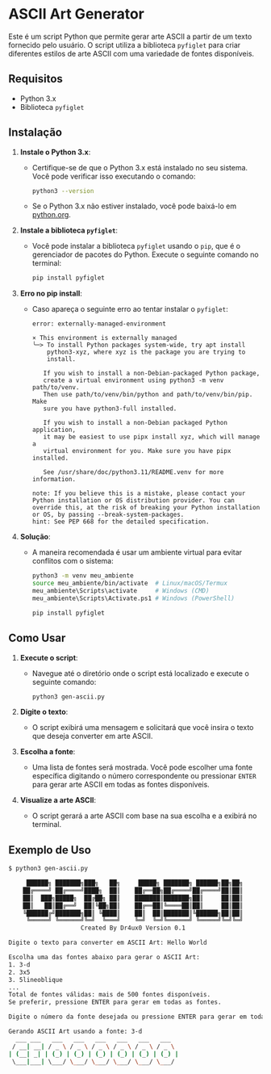 # ASCII Art Generator

Este é um script Python que permite gerar arte ASCII a partir de um texto fornecido pelo usuário. O script utiliza a biblioteca `pyfiglet` para criar diferentes estilos de arte ASCII com uma variedade de fontes disponíveis.

## Requisitos

- Python 3.x
- Biblioteca `pyfiglet`

## Instalação

1. **Instale o Python 3.x**:
   - Certifique-se de que o Python 3.x está instalado no seu sistema. Você pode verificar isso executando o comando:
     ```bash
     python3 --version
     ```
   - Se o Python 3.x não estiver instalado, você pode baixá-lo em [python.org](https://www.python.org/downloads/).

2. **Instale a biblioteca `pyfiglet`**:
   - Você pode instalar a biblioteca `pyfiglet` usando o `pip`, que é o gerenciador de pacotes do Python. Execute o seguinte comando no terminal:
     ```bash
     pip install pyfiglet
     ```

3. **Erro no pip install**:
   - Caso apareça o seguinte erro ao tentar instalar o `pyfiglet`:
     ```
     error: externally-managed-environment

     × This environment is externally managed
     ╰─> To install Python packages system-wide, try apt install
         python3-xyz, where xyz is the package you are trying to
         install.

        If you wish to install a non-Debian-packaged Python package,
        create a virtual environment using python3 -m venv path/to/venv.
        Then use path/to/venv/bin/python and path/to/venv/bin/pip. Make
        sure you have python3-full installed.

        If you wish to install a non-Debian packaged Python application,
        it may be easiest to use pipx install xyz, which will manage a
        virtual environment for you. Make sure you have pipx installed.

        See /usr/share/doc/python3.11/README.venv for more information.

     note: If you believe this is a mistake, please contact your Python installation or OS distribution provider. You can override this, at the risk of breaking your Python installation or OS, by passing --break-system-packages.
     hint: See PEP 668 for the detailed specification.
     ```

4. **Solução**:
   - A maneira recomendada é usar um ambiente virtual para evitar conflitos com o sistema:

     ```bash
     python3 -m venv meu_ambiente
     source meu_ambiente/bin/activate  # Linux/macOS/Termux
     meu_ambiente\Scripts\activate     # Windows (CMD)
     meu_ambiente\Scripts\Activate.ps1 # Windows (PowerShell)

     pip install pyfiglet
     ```

## Como Usar

1. **Execute o script**:
   - Navegue até o diretório onde o script está localizado e execute o seguinte comando:
     ```bash
     python3 gen-ascii.py
     ```

2. **Digite o texto**:
   - O script exibirá uma mensagem e solicitará que você insira o texto que deseja converter em arte ASCII.

3. **Escolha a fonte**:
   - Uma lista de fontes será mostrada. Você pode escolher uma fonte específica digitando o número correspondente ou pressionar `ENTER` para gerar arte ASCII em todas as fontes disponíveis.

4. **Visualize a arte ASCII**:
   - O script gerará a arte ASCII com base na sua escolha e a exibirá no terminal.

## Exemplo de Uso

```bash
$ python3 gen-ascii.py

     ██████╗ ███████╗███╗   ██╗     █████╗ ███████╗ ██████╗██╗██╗
    ██╔════╝ ██╔════╝████╗  ██║    ██╔══██╗██╔════╝██╔════╝██║██║
    ██║  ███╗█████╗  ██╔██╗ ██║    ███████║███████╗██║     ██║██║
    ██║   ██║██╔══╝  ██║╚██╗██║    ██╔══██║╚════██║██║     ██║██║
    ╚██████╔╝███████╗██║ ╚████║    ██║  ██║███████║╚██████╗██║██║
     ╚═════╝ ╚══════╝╚═╝  ╚═══╝    ╚═╝  ╚═╝╚══════╝ ╚═════╝╚═╝╚═╝
                    Created By Dr4ux0 Version 0.1

Digite o texto para converter em ASCII Art: Hello World

Escolha uma das fontes abaixo para gerar o ASCII Art:
1. 3-d
2. 3x5
3. 5lineoblique
...
Total de fontes válidas: mais de 500 fontes disponíveis.
Se preferir, pressione ENTER para gerar em todas as fontes.

Digite o número da fonte desejada ou pressione ENTER para gerar em todas: 1

Gerando ASCII Art usando a fonte: 3-d
  ___ ___   ___   ___   ___   ___   ___   ___ 
 / __| __| / _ \ / _ \ / _ \ / _ \ / _ \ / _ \
| (__| _| | (_) | (_) | (_) | (_) | (_) | (_) |
 \___|___| \___/ \___/ \___/ \___/ \___/ \___/
